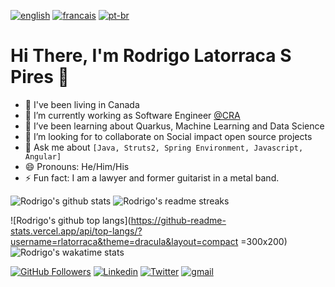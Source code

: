 [![english](https://img.shields.io/badge/Language-English-red)](https://github.com/jonatasemidio/multilanguage-readme-pattern/blob/master/README.md)
[![francais](https://img.shields.io/badge/Language-Fran%C3%A7ais-blue)](https://github.com/jonatasemidio/multilanguage-readme-pattern/blob/master/README.es.md)
[![pt-br](https://img.shields.io/badge/Language-Portugu%C3%AAs-brightgreen)](https://github.com/jonatasemidio/multilanguage-readme-pattern/blob/master/README.pt-br.md)

# Hi There, I'm Rodrigo Latorraca S Pires 👋
- :house_with_garden: I've been living in Canada
- 🔭 I’m currently working as Software Engineer [@CRA](https://www.cra-arc.gc.ca/)
- 🌱 I’ve been learning about Quarkus, Machine Learning and Data Science
- 👯 I’m looking for to collaborate on Social impact open source projects
- 💬 Ask me about `[Java, Struts2, Spring Environment, Javascript, Angular]` 
- 😄 Pronouns: He/Him/His
- ⚡ Fun fact: I am a lawyer and former guitarist in a metal band.

![Rodrigo's github stats](https://github-readme-stats.vercel.app/api?username=rlatorraca&theme=dracula&show_icons=true)
![Rodrigo's readme streaks](https://github-readme-streak-stats.herokuapp.com/?user=rlatorraca&theme=dracula&hide_border=false=300x200)

![Rodrigo's github top langs](https://github-readme-stats.vercel.app/api/top-langs/?username=rlatorraca&theme=dracula&layout=compact =300x200)
![Rodrigo's wakatime stats](https://github-readme-stats.vercel.app/api/wakatime?username=rlatorraca&theme=dracula&layout=compact=300x200)



[![GitHub Followers](https://img.shields.io/github/followers/rlatorraca?style=flat&labelColor=0D0D0D&logo=Github&Color=white)](https://github.com/rlatorraca)
[![Linkedin](https://img.shields.io/badge/-LinkedIn-060606?style=flat&labelColor=0D0D0D&logo=Linkedin&Color=white)](https://www.linkedin.com/in/rodrigo-ls-pires/)
[![Twitter](https://img.shields.io/badge/-Twitter-060606?style=flat&labelColor=0D0D0D&logo=Twitter&Color=white)](https://twitter.com/)
[![gmail](https://img.shields.io/badge/Gmail-D14836?style=flat&logo=Gmail&logoColor=white)](mailto:rlatorraca@gmail.com)
